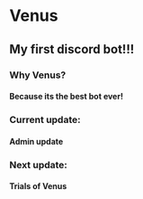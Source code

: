 # Venus
## My first discord bot!!!
### Why Venus?
#### Because its the best bot ever!
### Current update:
#### Admin update
### Next update:
#### Trials of Venus
